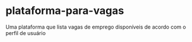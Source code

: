 # plataforma-para-vagas
Uma plataforma que lista vagas de emprego disponíveis de acordo com o perfil de usuário
